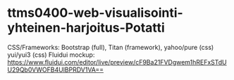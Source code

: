 # ttms0400-web-visualisointi-yhteinen-harjoitus-Potatti

CSS/Frameworks: Bootstrap (full), Titan (framework), yahoo/pure (css) yui/yui3 (css) 
Fluidui mockup: https://www.fluidui.com/editor/live/preview/cF9Ba21FVDgwem1hREFxSTdUU29Qb0VWOFB4UlBPRDV1VA==
